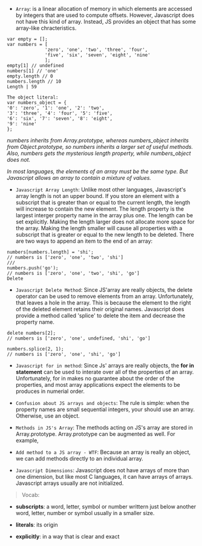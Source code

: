 - `Array`: is a linear allocation of memory in which elements are accessed by integers that are used to compute offsets. However, Javascript does not have this kind of array. Instead, JS provides an object that has some array-like chracteristics.

```
var empty = [];
var numbers = [
              'zero', 'one', 'two', 'three', 'four',
              'five', 'six', 'seven', 'eight', 'nine'
              ];
empty[1] // undefined
numbers[1] // 'one'
empty.length // 0
numbers.length // 10
Length | 59

The object literal:
var numbers_object = {
'0': 'zero', '1': 'one', '2': 'two',
'3': 'three', '4': 'four', '5': 'five',
'6': 'six', '7': 'seven', '8': 'eight',
'9': 'nine'
};
```

_numbers inherits from Array.prototype, whereas numbers_object inherits from Object.prototype, so numbers inherits a larger set of useful methods. Also, numbers gets the mysterious length property, while numbers_object does not._

_In most languages, the elements of an array must be the same type. But Javascript allows an array to contain a mixture of values._

- `Javascript Array Length`: Unlike most other languages, Javascript's array length is not an upper bound. If you store an element with a subscript that is greater than or equal to the current length, the length will increase to contain the new element. The length property is the largest interger property name in the array plus one. The length can be set explicitly. Making the length larger does not allocate more space for the array. Making the length smaller will cause all properties with a subscript that is greater or equal to the new length to be deleted. There are two ways to append an item to the end of an array:

```
numbers[numbers.length] = 'shi';
// numbers is ['zero', 'one', 'two', 'shi']
///
numbers.push('go');
// numbers is ['zero', 'one', 'two', 'shi', 'go']
Delete
```

- `Javascript Delete Method`: Since JS'array are really objects, the delete operator can be used to remove elements from an array. Unfortunately, that leaves a hole in the array. This is because the element to the right of the deleted element retains their original names. Javascript does provide a method called 'splice' to delete the item and decrease the property name.

```
delete numbers[2];
// numbers is ['zero', 'one', undefined, 'shi', 'go']
```

```
numbers.splice(2, 1);
// numbers is ['zero', 'one', 'shi', 'go']
```

- `Javascript for in method`: Since Js' arrays are really objects, the **for in statement** can be used to interate over all of the properties of an array. Unfortunately, for in makes no guarantee about the order of the properties, and most array applications expect the elements to be produces in numerial order.

- `Confusion about JS arrays and objects`: The rule is simple: when the property names are small sequential integers, your should use an array. Otherwise, use an object.

- `Methods in JS's Array`: The methods acting on JS's array are stored in Array.prototype. Array.prototype can be augmented as well. For example,

- `Add method to a JS array - WTF`: Because an array is really an object, we can add methods directly to an individual array.

- `Javascript Dimensions`: Javascript does not have arrays of more than one dimension, but like most C languages, it can have arrays of arrays. Javascript arrays usually are not initialized.

> Vocab:

- **subscripts**: a word, letter, symbol or number writtern just below another word, letter, number or symbol usually in a smaller size.

- **literals**: its origin

- **explicitly**: in a way that is clear and exact
